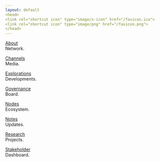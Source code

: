 ```yaml
---
layout: default
<head>
<link rel="shortcut icon" type="image/x-icon" href="/favicon.ico">
<link rel="shortcut icon" type="image/png" href="/favicon.png">
</head>
---
```


[About](/about)
<br>
Network.

[Channels](/channels)
<br>
Media.

[Explorations](/explorations)
<br>
Developments.

[Governance](/gov)
<br>
Board.

[Nodes](/nodes)
<br>
Ecosystem.

[Notes](/notes)
<br>
Updates.

[Research](/research)
<br>
Projects.

[Stakeholder](/stakeholders)
<br>
Dashboard.






